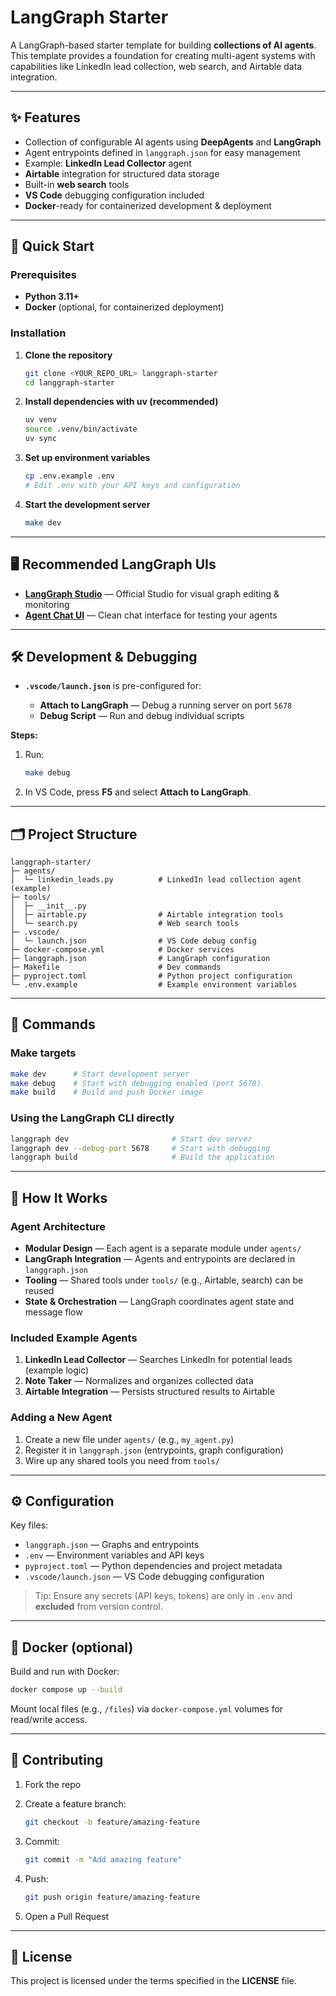 # LangGraph Starter

A LangGraph-based starter template for building **collections of AI agents**. This template provides a foundation for creating multi-agent systems with capabilities like LinkedIn lead collection, web search, and Airtable data integration.

---

## ✨ Features

- Collection of configurable AI agents using **DeepAgents** and **LangGraph**
- Agent entrypoints defined in `langgraph.json` for easy management
- Example: **LinkedIn Lead Collector** agent
- **Airtable** integration for structured data storage
- Built-in **web search** tools
- **VS Code** debugging configuration included
- **Docker**-ready for containerized development & deployment

---

## 🚀 Quick Start

### Prerequisites
- **Python 3.11+**
- **Docker** (optional, for containerized deployment)

### Installation

1. **Clone the repository**
   ```bash
   git clone <YOUR_REPO_URL> langgraph-starter
   cd langgraph-starter
   ```

2. **Install dependencies with uv (recommended)**

   ```bash
   uv venv
   source .venv/bin/activate
   uv sync
   ```

3. **Set up environment variables**

   ```bash
   cp .env.example .env
   # Edit .env with your API keys and configuration
   ```

4. **Start the development server**

   ```bash
   make dev
   ```
   
---

## 🖥️ Recommended LangGraph UIs

* **[LangGraph Studio](https://smith.langchain.com/studio)** — Official Studio for visual graph editing & monitoring
* **[Agent Chat UI](https://agentchat.vercel.app)** — Clean chat interface for testing your agents

---

## 🛠️ Development & Debugging

* **`.vscode/launch.json`** is pre-configured for:

  * **Attach to LangGraph** — Debug a running server on port `5678`
  * **Debug Script** — Run and debug individual scripts

**Steps:**

1. Run:

   ```bash
   make debug
   ```
2. In VS Code, press **F5** and select **Attach to LangGraph**.

---

## 🗂️ Project Structure

```text
langgraph-starter/
├─ agents/
│  └─ linkedin_leads.py          # LinkedIn lead collection agent (example)
├─ tools/
│  ├─ __init__.py
│  ├─ airtable.py                # Airtable integration tools
│  └─ search.py                  # Web search tools
├─ .vscode/
│  └─ launch.json                # VS Code debug config
├─ docker-compose.yml            # Docker services
├─ langgraph.json                # LangGraph configuration
├─ Makefile                      # Dev commands
├─ pyproject.toml                # Python project configuration
└─ .env.example                  # Example environment variables
```

---

## 🧰 Commands

### Make targets

```bash
make dev      # Start development server
make debug    # Start with debugging enabled (port 5678)
make build    # Build and push Docker image
```

### Using the LangGraph CLI directly

```bash
langgraph dev                       # Start dev server
langgraph dev --debug-port 5678     # Start with debugging
langgraph build                     # Build the application
```

---

## 🧠 How It Works

### Agent Architecture

* **Modular Design** — Each agent is a separate module under `agents/`
* **LangGraph Integration** — Agents and entrypoints are declared in `langgraph.json`
* **Tooling** — Shared tools under `tools/` (e.g., Airtable, search) can be reused
* **State & Orchestration** — LangGraph coordinates agent state and message flow

### Included Example Agents

1. **LinkedIn Lead Collector** — Searches LinkedIn for potential leads (example logic)
2. **Note Taker** — Normalizes and organizes collected data
3. **Airtable Integration** — Persists structured results to Airtable

### Adding a New Agent

1. Create a new file under `agents/` (e.g., `my_agent.py`)
2. Register it in `langgraph.json` (entrypoints, graph configuration)
3. Wire up any shared tools you need from `tools/`

---

## ⚙️ Configuration

Key files:

* `langgraph.json` — Graphs and entrypoints
* `.env` — Environment variables and API keys
* `pyproject.toml` — Python dependencies and project metadata
* `.vscode/launch.json` — VS Code debugging configuration

> Tip: Ensure any secrets (API keys, tokens) are only in `.env` and **excluded** from version control.

---

## 🐳 Docker (optional)

Build and run with Docker:

```bash
docker compose up --build
```

Mount local files (e.g., `/files`) via `docker-compose.yml` volumes for read/write access.

---

## 🤝 Contributing

1. Fork the repo
2. Create a feature branch:

   ```bash
   git checkout -b feature/amazing-feature
   ```
3. Commit:

   ```bash
   git commit -m "Add amazing feature"
   ```
4. Push:

   ```bash
   git push origin feature/amazing-feature
   ```
5. Open a Pull Request

---

## 📄 License

This project is licensed under the terms specified in the **LICENSE** file.

```